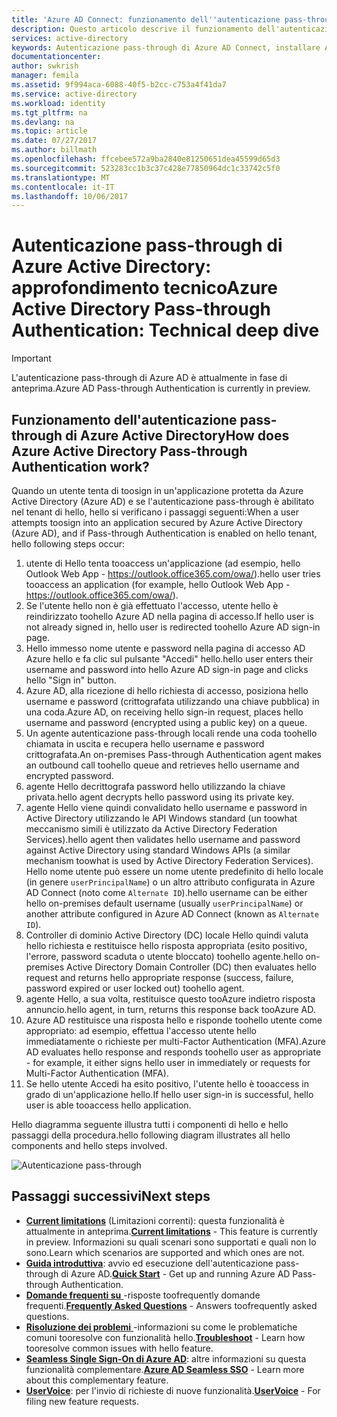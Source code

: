 ```yaml
---
title: 'Azure AD Connect: funzionamento dell''autenticazione pass-through | Microsoft Docs'
description: Questo articolo descrive il funzionamento dell'autenticazione pass-through di Azure Active Directory.
services: active-directory
keywords: Autenticazione pass-through di Azure AD Connect, installare Active Directory, componenti necessari per Azure AD, SSO, Single Sign-On
documentationcenter: 
author: swkrish
manager: femila
ms.assetid: 9f994aca-6088-40f5-b2cc-c753a4f41da7
ms.service: active-directory
ms.workload: identity
ms.tgt_pltfrm: na
ms.devlang: na
ms.topic: article
ms.date: 07/27/2017
ms.author: billmath
ms.openlocfilehash: ffcebee572a9ba2840e81250651dea45599d65d3
ms.sourcegitcommit: 523283cc1b3c37c428e77850964dc1c33742c5f0
ms.translationtype: MT
ms.contentlocale: it-IT
ms.lasthandoff: 10/06/2017
---
```

# <a name="azure-active-directory-pass-through-authentication-technical-deep-dive"></a><span data-ttu-id="a5ab7-105">Autenticazione pass-through di Azure Active Directory: approfondimento tecnico</span><span class="sxs-lookup"><span data-stu-id="a5ab7-105">Azure Active Directory Pass-through Authentication: Technical deep dive</span></span>

>[!IMPORTANT]
><span data-ttu-id="a5ab7-106">L'autenticazione pass-through di Azure AD è attualmente in fase di anteprima.</span><span class="sxs-lookup"><span data-stu-id="a5ab7-106">Azure AD Pass-through Authentication is currently in preview.</span></span> 

## <a name="how-does-azure-active-directory-pass-through-authentication-work"></a><span data-ttu-id="a5ab7-107">Funzionamento dell'autenticazione pass-through di Azure Active Directory</span><span class="sxs-lookup"><span data-stu-id="a5ab7-107">How does Azure Active Directory Pass-through Authentication work?</span></span>

<span data-ttu-id="a5ab7-108">Quando un utente tenta di toosign in un'applicazione protetta da Azure Active Directory (Azure AD) e se l'autenticazione pass-through è abilitato nel tenant di hello, hello si verificano i passaggi seguenti:</span><span class="sxs-lookup"><span data-stu-id="a5ab7-108">When a user attempts toosign into an application secured by Azure Active Directory (Azure AD), and if Pass-through Authentication is enabled on hello tenant, hello following steps occur:</span></span>

1. <span data-ttu-id="a5ab7-109">utente di Hello tenta tooaccess un'applicazione (ad esempio, hello Outlook Web App - https://outlook.office365.com/owa/).</span><span class="sxs-lookup"><span data-stu-id="a5ab7-109">hello user tries tooaccess an application (for example, hello Outlook Web App - https://outlook.office365.com/owa/).</span></span>
2. <span data-ttu-id="a5ab7-110">Se l'utente hello non è già effettuato l'accesso, utente hello è reindirizzato toohello Azure AD nella pagina di accesso.</span><span class="sxs-lookup"><span data-stu-id="a5ab7-110">If hello user is not already signed in, hello user is redirected toohello Azure AD sign-in page.</span></span>
3. <span data-ttu-id="a5ab7-111">Hello immesso nome utente e password nella pagina di accesso AD Azure hello e fa clic sul pulsante "Accedi" hello.</span><span class="sxs-lookup"><span data-stu-id="a5ab7-111">hello user enters their username and password into hello Azure AD sign-in page and clicks hello "Sign in" button.</span></span>
4. <span data-ttu-id="a5ab7-112">Azure AD, alla ricezione di hello richiesta di accesso, posiziona hello username e password (crittografata utilizzando una chiave pubblica) in una coda.</span><span class="sxs-lookup"><span data-stu-id="a5ab7-112">Azure AD, on receiving hello sign-in request, places hello username and password (encrypted  using a public key) on a queue.</span></span>
5. <span data-ttu-id="a5ab7-113">Un agente autenticazione pass-through locali rende una coda toohello chiamata in uscita e recupera hello username e password crittografata.</span><span class="sxs-lookup"><span data-stu-id="a5ab7-113">An on-premises Pass-through Authentication agent makes an outbound call toohello queue and retrieves hello username and encrypted password.</span></span>
6. <span data-ttu-id="a5ab7-114">agente Hello decrittografa password hello utilizzando la chiave privata.</span><span class="sxs-lookup"><span data-stu-id="a5ab7-114">hello agent decrypts hello password using its private key.</span></span>
7. <span data-ttu-id="a5ab7-115">agente Hello viene quindi convalidato hello username e password in Active Directory utilizzando le API Windows standard (un toowhat meccanismo simili è utilizzato da Active Directory Federation Services).</span><span class="sxs-lookup"><span data-stu-id="a5ab7-115">hello agent then validates hello username and password against Active Directory using standard Windows APIs (a similar mechanism toowhat is used by Active Directory Federation Services).</span></span> <span data-ttu-id="a5ab7-116">Hello nome utente può essere un nome utente predefinito di hello locale (in genere `userPrincipalName`) o un altro attributo configurata in Azure AD Connect (noto come `Alternate ID`).</span><span class="sxs-lookup"><span data-stu-id="a5ab7-116">hello username can be either hello on-premises default username (usually `userPrincipalName`) or another attribute configured in Azure AD Connect (known as `Alternate ID`).</span></span>
8. <span data-ttu-id="a5ab7-117">Controller di dominio Active Directory (DC) locale Hello quindi valuta hello richiesta e restituisce hello risposta appropriata (esito positivo, l'errore, password scaduta o utente bloccato) toohello agente.</span><span class="sxs-lookup"><span data-stu-id="a5ab7-117">hello on-premises Active Directory Domain Controller (DC) then evaluates hello request and returns hello appropriate response (success, failure, password expired or user locked out) toohello agent.</span></span>
9. <span data-ttu-id="a5ab7-118">agente Hello, a sua volta, restituisce questo tooAzure indietro risposta annuncio.</span><span class="sxs-lookup"><span data-stu-id="a5ab7-118">hello agent, in turn, returns this response back tooAzure AD.</span></span>
10. <span data-ttu-id="a5ab7-119">Azure AD restituisce una risposta hello e risponde toohello utente come appropriato: ad esempio, effettua l'accesso utente hello immediatamente o richieste per multi-Factor Authentication (MFA).</span><span class="sxs-lookup"><span data-stu-id="a5ab7-119">Azure AD evaluates hello response and responds toohello user as appropriate - for example, it either signs hello user in immediately or requests for Multi-Factor Authentication (MFA).</span></span>
11. <span data-ttu-id="a5ab7-120">Se hello utente Accedi ha esito positivo, l'utente hello è tooaccess in grado di un'applicazione hello.</span><span class="sxs-lookup"><span data-stu-id="a5ab7-120">If hello user sign-in is successful, hello user is able tooaccess hello application.</span></span>

<span data-ttu-id="a5ab7-121">Hello diagramma seguente illustra tutti i componenti di hello e hello passaggi della procedura.</span><span class="sxs-lookup"><span data-stu-id="a5ab7-121">hello following diagram illustrates all hello components and hello steps involved.</span></span>

![Autenticazione pass-through](./media/active-directory-aadconnect-pass-through-authentication/pta2.png)

## <a name="next-steps"></a><span data-ttu-id="a5ab7-123">Passaggi successivi</span><span class="sxs-lookup"><span data-stu-id="a5ab7-123">Next steps</span></span>
- <span data-ttu-id="a5ab7-124">[**Current limitations**](active-directory-aadconnect-pass-through-authentication-current-limitations.md) (Limitazioni correnti): questa funzionalità è attualmente in anteprima.</span><span class="sxs-lookup"><span data-stu-id="a5ab7-124">[**Current limitations**](active-directory-aadconnect-pass-through-authentication-current-limitations.md) - This feature is currently in preview.</span></span> <span data-ttu-id="a5ab7-125">Informazioni su quali scenari sono supportati e quali non lo sono.</span><span class="sxs-lookup"><span data-stu-id="a5ab7-125">Learn which scenarios are supported and which ones are not.</span></span>
- <span data-ttu-id="a5ab7-126">[**Guida introduttiva**](active-directory-aadconnect-pass-through-authentication-quick-start.md): avvio ed esecuzione dell'autenticazione pass-through di Azure AD.</span><span class="sxs-lookup"><span data-stu-id="a5ab7-126">[**Quick Start**](active-directory-aadconnect-pass-through-authentication-quick-start.md) - Get up and running Azure AD Pass-through Authentication.</span></span>
- <span data-ttu-id="a5ab7-127">[**Domande frequenti su** ](active-directory-aadconnect-pass-through-authentication-faq.md) -risposte toofrequently domande frequenti.</span><span class="sxs-lookup"><span data-stu-id="a5ab7-127">[**Frequently Asked Questions**](active-directory-aadconnect-pass-through-authentication-faq.md) - Answers toofrequently asked questions.</span></span>
- <span data-ttu-id="a5ab7-128">[**Risoluzione dei problemi** ](active-directory-aadconnect-troubleshoot-pass-through-authentication.md) -informazioni su come le problematiche comuni tooresolve con funzionalità hello.</span><span class="sxs-lookup"><span data-stu-id="a5ab7-128">[**Troubleshoot**](active-directory-aadconnect-troubleshoot-pass-through-authentication.md) - Learn how tooresolve common issues with hello feature.</span></span>
- <span data-ttu-id="a5ab7-129">[**Seamless Single Sign-On di Azure AD**](active-directory-aadconnect-sso.md): altre informazioni su questa funzionalità complementare.</span><span class="sxs-lookup"><span data-stu-id="a5ab7-129">[**Azure AD Seamless SSO**](active-directory-aadconnect-sso.md) - Learn more about this complementary feature.</span></span>
- <span data-ttu-id="a5ab7-130">[**UserVoice**](https://feedback.azure.com/forums/169401-azure-active-directory/category/160611-directory-synchronization-aad-connect): per l'invio di richieste di nuove funzionalità.</span><span class="sxs-lookup"><span data-stu-id="a5ab7-130">[**UserVoice**](https://feedback.azure.com/forums/169401-azure-active-directory/category/160611-directory-synchronization-aad-connect) - For filing new feature requests.</span></span>
